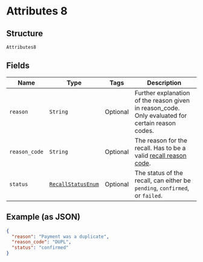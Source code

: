 
# Attributes 8

## Structure

`Attributes8`

## Fields

| Name | Type | Tags | Description |
|  --- | --- | --- | --- |
| `reason` | `String` | Optional | Further explanation of the reason given in reason_code. Only evaluated for certain reason codes. |
| `reason_code` | `String` | Optional | The reason for the recall. Has to be a valid [recall reason code](http://api-docs.form3.tech/api.html#enumerations-recall-reason-codes). |
| `status` | [`RecallStatusEnum`](../../doc/models/recall-status-enum.md) | Optional | The status of the recall, can either be `pending`, `confirmed`, or `failed`. |

## Example (as JSON)

```json
{
  "reason": "Payment was a duplicate",
  "reason_code": "DUPL",
  "status": "confirmed"
}
```

